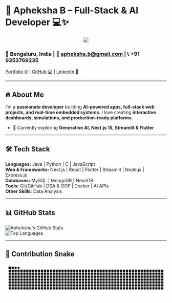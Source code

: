 
# 🌈 Apheksha B – Full-Stack & AI Developer 💻✨

<div align="center">
<img src="https://c.tenor.com/6KRi0Y9e7yIAAAAM/coding-cat.gif" width="200" />
</div>

### 📍 Bengaluru, India | 💌 apheksha.b@gmail.com | 📞 +91 9353769235  
[Portfolio 🌐](https://portfolio-git-main-aphekshas-projects.vercel.app) | [GitHub 💻](https://github.com/apheksha) | [LinkedIn 🔗](https://www.linkedin.com/in/apheksha)

---

## 🔥 About Me
I’m a **passionate developer** building **AI-powered apps, full-stack web projects, and real-time embedded systems**. I love creating **interactive dashboards, simulations, and production-ready platforms**.  

- 🌱 Currently exploring **Generative AI, Next.js 15, Streamlit & Flutter**  


---

## 🛠️ Tech Stack
**Languages:** Java | Python | C | JavaScript  
**Web & Frameworks:** Next.js | React | Flutter | Streamlit | Node.js | Express.js  
**Databases:** MySQL | MongoDB | NeonDB  
**Tools:** Git/GitHub | DSA & OOP | Docker | AI APIs  
**Other Skills:** Data Analysis 

---

## 📊 GitHub Stats
![Apheksha's GitHub Stats](https://github-readme-stats.vercel.app/api?username=apheksha&show_icons=true&theme=radical&count_private=true)  
![Top Languages](https://github-readme-stats.vercel.app/api/top-langs/?username=apheksha&layout=compact&theme=radical)

---


## 🐍 Contribution Snake

<picture>
  <source media="(prefers-color-scheme: dark)" srcset="https://raw.githubusercontent.com/apheksha/apheksha/output/github-contribution-grid-snake-dark.svg" />
  <source media="(prefers-color-scheme: light)" srcset="https://raw.githubusercontent.com/apheksha/apheksha/output/github-contribution-grid-snake.svg" />
  <img alt="github contribution grid snake animation" src="https://raw.githubusercontent.com/apheksha/apheksha/output/github-contribution-grid-snake.svg" />
</picture>



